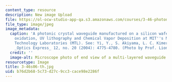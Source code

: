 ```yaml
---
content_type: resource
description: New image Upload
file: https://ol-ocw-studio-app-qa.s3.amazonaws.com/courses/3-46-photonic-materials-and-devices-spring-2006/b76d2b685c73d27c9cc3cace98e2286f_3-46s06-th.jpg
file_type: image/jpeg
image_metadata:
  caption: 'A photonic crystal waveguide manufactured on a silicon wafer using thermal
    oxidation, UV lithography and Chemical Vapor Deposition at MIT''s Microsystems
    Technology Laboratories (MTL). See: Yi, Y., S. Akiyama, L. C. Kimerling, et al.
    _Optics Express_ 12, no. 20 (2004): 4775-4780. (Photo by Prof. Lionel C. Kimerling.)'
  credit: ''
  image-alt: Microscope photo of end view of a multi-layered waveguide.
resourcetype: Image
title: 3-46s06-th.jpg
uid: b76d2b68-5c73-d27c-9cc3-cace98e2286f
---
```

